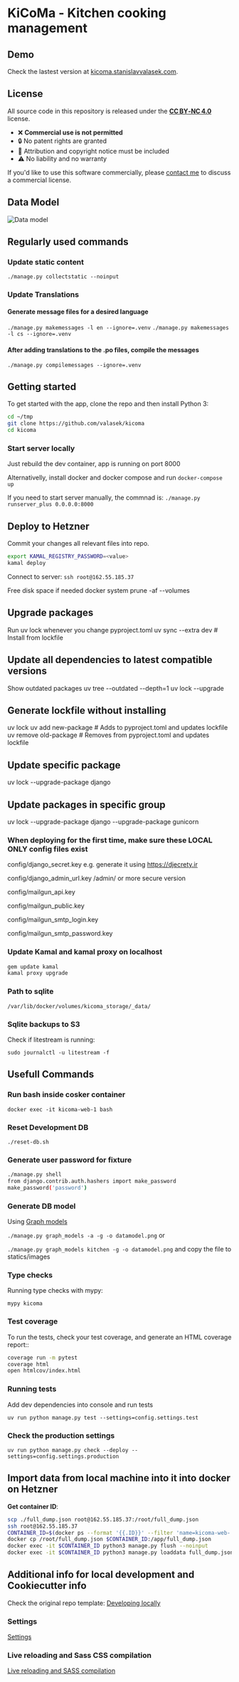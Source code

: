 # KiCoMa - Kitchen cooking management

## Demo

Check the lastest version at [kicoma.stanislavvalasek.com](https://kicoma.stanislavvalasek.com).

## License

All source code in this repository is released under the **[CC BY‑NC 4.0](https://creativecommons.org/licenses/by‑nc/4.0/)** license.

- ❌ **Commercial use is not permitted**
- 🔒 No patent rights are granted
- 📝 Attribution and copyright notice must be included
- ⚠️ No liability and no warranty

If you'd like to use this software commercially, please [contact me](https://www.stanislavvalasek.com/en/contact/) to discuss a commercial license.

## Data Model

![Data model](./kicoma/static/images/datamodel.png)

## Regularly used commands

### Update static content

`./manage.py collectstatic --noinput`

### Update Translations

#### Generate message files for a desired language

`./manage.py makemessages -l en --ignore=.venv`
`./manage.py makemessages -l cs --ignore=.venv`

#### After adding translations to the .po files, compile the messages

`./manage.py compilemessages --ignore=.venv`

## Getting started

To get started with the app, clone the repo and then install Python 3:

```bash
cd ~/tmp
git clone https://github.com/valasek/kicoma
cd kicoma
```

### Start server locally

Just rebuild the dev container, app is running on port 8000

Alternativelly, install docker and docker compose and run `docker-compose up`

If you need to start server manually, the commnad is:
`./manage.py runserver_plus 0.0.0.0:8000`

## Deploy to Hetzner

Commit your changes all relevant files into repo.

```bash
export KAMAL_REGISTRY_PASSWORD=<value>
kamal deploy
```

Connect to server: `ssh root@162.55.185.37`

Free disk space if needed
docker system prune -af --volumes

## Upgrade packages

Run uv lock whenever you change pyproject.toml
uv sync --extra dev        # Install from lockfile

## Update all dependencies to latest compatible versions

Show outdated packages
uv tree --outdated --depth=1
uv lock --upgrade

## Generate lockfile without installing

uv lock
uv add new-package        # Adds to pyproject.toml and updates lockfile
uv remove old-package     # Removes from pyproject.toml and updates lockfile

## Update specific package

uv lock --upgrade-package django

## Update packages in specific group

uv lock --upgrade-package django --upgrade-package gunicorn

### When deploying for the first time, make sure these LOCAL ONLY config files exist

config/django_secret.key
e.g. generate it using <https://djecrety.ir>

config/django_admin_url.key
/admin/ or more secure version

config/mailgun_api.key

config/mailgun_public.key

config/mailgun_smtp_login.key

config/mailgun_smtp_password.key

### Update Kamal and kamal proxy on localhost

```bash
gem update kamal
kamal proxy upgrade
```

### Path to sqlite

`/var/lib/docker/volumes/kicoma_storage/_data/`

### Sqlite backups to S3

Check if litestream is running:

`sudo journalctl -u litestream -f`

## Usefull Commands

### Run bash inside cosker container

`docker exec -it kicoma-web-1 bash`

### Reset Development DB

`./reset-db.sh`

### Generate user password for fixture

```bash
./manage.py shell
from django.contrib.auth.hashers import make_password
make_password('password')
```

### Generate DB model

Using [Graph models](https://django-extensions.readthedocs.io/en/latest/graph_models.html)

`./manage.py graph_models -a -g -o datamodel.png` or

`./manage.py graph_models kitchen -g -o datamodel.png` and copy the file to statics/images

### Type checks

Running type checks with mypy:

`mypy kicoma`

### Test coverage

To run the tests, check your test coverage, and generate an HTML coverage report::

```bash
coverage run -m pytest
coverage html
open htmlcov/index.html
```

### Running tests

Add dev dependencies into console and run tests

`uv run python manage.py test --settings=config.settings.test`

### Check the production settings

`uv run python manage.py check --deploy --settings=config.settings.production`

## Import data from local machine into it into docker on Hetzner

**Get container ID**:

```bash
scp ./full_dump.json root@162.55.185.37:/root/full_dump.json
ssh root@162.55.185.37
CONTAINER_ID=$(docker ps --format '{{.ID}}' --filter 'name=kicoma-web-' --filter 'ancestor=svalasek/kicoma')
docker cp /root/full_dump.json $CONTAINER_ID:/app/full_dump.json
docker exec -it $CONTAINER_ID python3 manage.py flush --noinput
docker exec -it $CONTAINER_ID python3 manage.py loaddata full_dump.json
```

## Additional info for local development and Cookiecutter info

Check the original repo template:
[Developing locally](https://cookiecutter-django.readthedocs.io/en/latest/developing-locally.html)

### Settings

[Settings](http://cookiecutter-django.readthedocs.io/en/latest/settings.html)

### Live reloading and Sass CSS compilation

[Live reloading and SASS compilation](http://cookiecutter-django.readthedocs.io/en/latest/live-reloading-and-sass-compilation.html)
